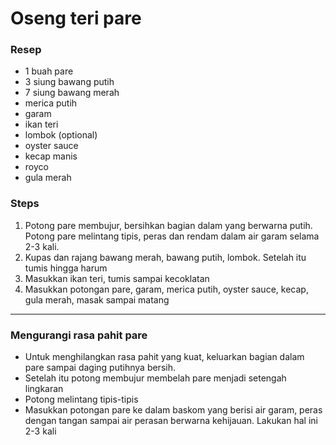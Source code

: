 # Oseng teri pare

### Resep
- 1 buah pare
- 3 siung bawang putih
- 7 siung bawang merah
- merica putih
- garam
- ikan teri
- lombok (optional)
- oyster sauce
- kecap manis
- royco
- gula merah

### Steps
1. Potong pare membujur, bersihkan bagian dalam yang berwarna putih. Potong pare melintang  tipis, peras dan rendam dalam air garam selama 2-3 kali.
2. Kupas dan rajang bawang merah, bawang putih, lombok. Setelah itu tumis hingga harum
3. Masukkan ikan teri, tumis sampai kecoklatan
4. Masukkan potongan pare, garam, merica putih, oyster sauce, kecap, gula merah, masak sampai matang

---
### Mengurangi rasa pahit pare
- Untuk menghilangkan rasa pahit yang kuat, keluarkan bagian dalam pare sampai daging putihnya bersih.
- Setelah itu potong membujur membelah pare menjadi setengah lingkaran
- Potong melintang tipis-tipis
- Masukkan potongan pare ke dalam baskom yang berisi air garam, peras dengan tangan sampai air perasan berwarna kehijauan. Lakukan hal ini 2-3 kali
